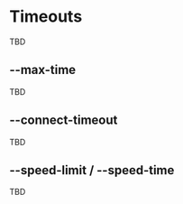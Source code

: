 # Timeouts

TBD

## --max-time

TBD

## --connect-timeout

TBD

## --speed-limit / --speed-time

TBD
